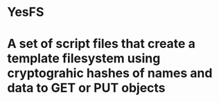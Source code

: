# YesFS
# A set of script files that create a template filesystem using cryptograhic hashes of names and data to GET or PUT objects
